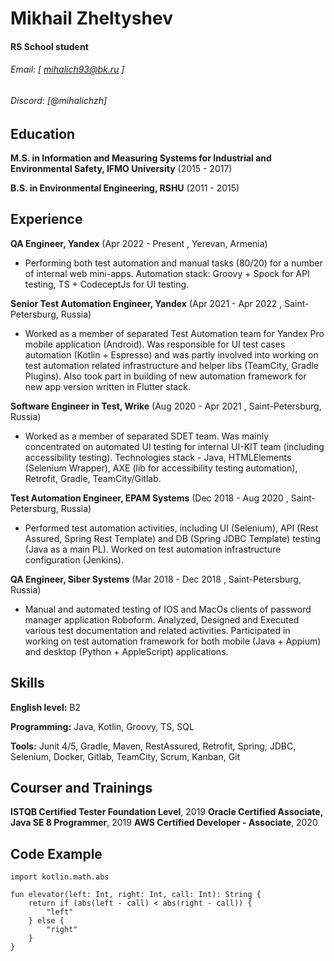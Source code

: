 Mikhail Zheltyshev
======

#### RS School student 
###### Email: [ mihalich93@bk.ru ]
###### Discord: [@mihalichzh]


Education
---------

**M.S. in Information and Measuring Systems for Industrial and Environmental Safety, IFMO University** (2015 - 2017)

**B.S. in Environmental Engineering, RSHU** (2011 - 2015)

Experience
---------
**QA Engineer, Yandex** (Apr 2022 - Present , Yerevan, Armenia)

- Performing both test automation and manual tasks (80/20) for a number of internal web mini-apps. Automation stack: Groovy + Spock for API testing, TS + CodeceptJs for UI testing. 

**Senior Test Automation Engineer, Yandex** (Apr 2021 - Apr 2022 , Saint-Petersburg, Russia)

- Worked as a member of separated Test Automation team for Yandex Pro mobile application (Android). Was responsible for UI test cases automation (Kotlin + Espresso) and was partly involved into working on test automation related infrastructure and helper libs (TeamCity, Gradle Plugins). Also took part in building of new automation framework for new app version written in Flutter stack.

**Software Engineer in Test, Wrike** (Aug 2020 - Apr 2021 , Saint-Petersburg, Russia)

- Worked as a member of separated SDET team. Was mainly concentrated on automated UI testing for internal UI-KIT team (including accessibility testing). Technologies stack - Java, HTMLElements (Selenium Wrapper), AXE (lib for accessibility testing automation), Retrofit, Gradle, TeamCity/Gitlab.

**Test Automation Engineer, EPAM Systems** (Dec 2018 - Aug 2020 , Saint-Petersburg, Russia)

- Performed test automation activities, including UI (Selenium), API (Rest Assured, Spring Rest Template) and DB (Spring JDBC Template) testing (Java as a main PL). Worked on test automation infrastructure configuration (Jenkins).

**QA Engineer, Siber Systems** (Mar 2018 - Dec 2018 , Saint-Petersburg, Russia)

- Manual and automated testing of IOS and MacOs clients of password manager application Roboform. Analyzed, Designed and Executed various test documentation and related activities. Participated in working on test automation framework for both mobile (Java + Appium) and desktop (Python + AppleScript) applications.

Skills
------
**English level:** B2

**Programming:** Java, Kotlin, Groovy, TS, SQL

**Tools:** Junit 4/5, Gradle, Maven, RestAssured, Retrofit, Spring, JDBC, Selenium, Docker, Gitlab, TeamCity, Scrum, Kanban, Git

Courser and Trainings
---------------------
**ISTQB Certified Tester Foundation Level**, 2019
**Oracle Certified Associate, Java SE 8 Programmer**, 2019
**AWS Certified Developer - Associate**, 2020

Code Example
------------
```
import kotlin.math.abs

fun elevator(left: Int, right: Int, call: Int): String {
    return if (abs(left - call) < abs(right - call)) {
        "left"
    } else {
        "right"
    }
}
```
